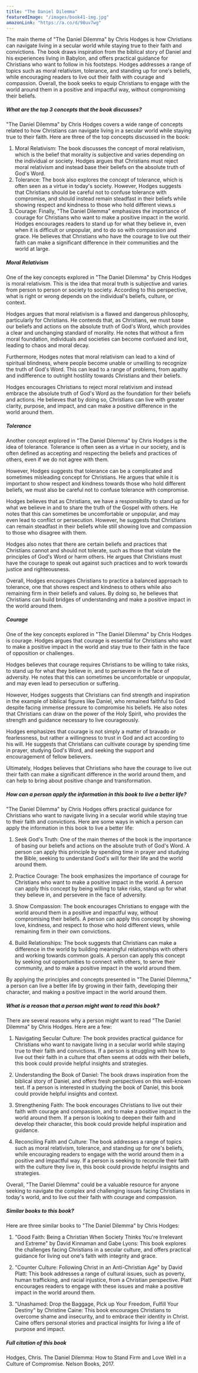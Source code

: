 ```yaml
---
title: "The Daniel Dilemma"
featuredImage: "/images/book41-img.jpg"
amazonLink: "https://a.co/d/98uv7wg"
---
```


<!-- Main Theme Details -->

The main theme of "The Daniel Dilemma" by Chris Hodges is how
Christians can navigate living in a secular world while staying true
to their faith and convictions. The book draws inspiration from the
biblical story of Daniel and his experiences living in Babylon, and
offers practical guidance for Christians who want to follow in his
footsteps. Hodges addresses a range of topics such as moral
relativism, tolerance, and standing up for one's beliefs, while
encouraging readers to live out their faith with courage and
compassion. Overall, the book seeks to equip Christians to engage
with the world around them in a positive and impactful way, without
compromising their beliefs.

##### What are the top 3 concepts that the book discusses?

"The Daniel Dilemma" by Chris Hodges covers a wide range of concepts
related to how Christians can navigate living in a secular world
while staying true to their faith. Here are three of the top
concepts discussed in the book:

1. Moral Relativism: The book discusses the concept of moral
   relativism, which is the belief that morality is subjective and
   varies depending on the individual or society. Hodges argues that
   Christians must reject moral relativism and instead base their
   beliefs on the absolute truth of God's Word.
1. Tolerance: The book also explores the concept of tolerance, which
   is often seen as a virtue in today's society. However, Hodges
   suggests that Christians should be careful not to confuse
   tolerance with compromise, and should instead remain steadfast in
   their beliefs while showing respect and kindness to those who hold
   different views.s
1. Courage: Finally, "The Daniel Dilemma" emphasizes the importance
   of courage for Christians who want to make a positive impact in
   the world. Hodges encourages readers to stand up for what they
   believe in, even when it is difficult or unpopular, and to do so
   with compassion and grace. He believes that Christians who have
   the courage to live out their faith can make a significant
   difference in their communities and the world at large.

##### Moral Relativism

One of the key concepts explored in "The Daniel Dilemma" by Chris Hodges is moral relativism. This is the idea that moral truth is subjective and varies from person to person or society to society. According to this perspective, what is right or wrong depends on the individual's beliefs, culture, or context.

Hodges argues that moral relativism is a flawed and dangerous philosophy, particularly for Christians. He contends that, as Christians, we must base our beliefs and actions on the absolute truth of God's Word, which provides a clear and unchanging standard of morality. He notes that without a firm moral foundation, individuals and societies can become confused and lost, leading to chaos and moral decay.

Furthermore, Hodges notes that moral relativism can lead to a kind of spiritual blindness, where people become unable or unwilling to recognize the truth of God's Word. This can lead to a range of problems, from apathy and indifference to outright hostility towards Christians and their beliefs.

Hodges encourages Christians to reject moral relativism and instead embrace the absolute truth of God's Word as the foundation for their beliefs and actions. He believes that by doing so, Christians can live with greater clarity, purpose, and impact, and can make a positive difference in the world around them.

##### Tolerance

Another concept explored in "The Daniel Dilemma" by Chris Hodges is the idea of tolerance. Tolerance is often seen as a virtue in our society, and is often defined as accepting and respecting the beliefs and practices of others, even if we do not agree with them.

However, Hodges suggests that tolerance can be a complicated and sometimes misleading concept for Christians. He argues that while it is important to show respect and kindness towards those who hold different beliefs, we must also be careful not to confuse tolerance with compromise.

Hodges believes that as Christians, we have a responsibility to stand up for what we believe in and to share the truth of the Gospel with others. He notes that this can sometimes be uncomfortable or unpopular, and may even lead to conflict or persecution. However, he suggests that Christians can remain steadfast in their beliefs while still showing love and compassion to those who disagree with them.

Hodges also notes that there are certain beliefs and practices that Christians cannot and should not tolerate, such as those that violate the principles of God's Word or harm others. He argues that Christians must have the courage to speak out against such practices and to work towards justice and righteousness.

Overall, Hodges encourages Christians to practice a balanced approach to tolerance, one that shows respect and kindness to others while also remaining firm in their beliefs and values. By doing so, he believes that Christians can build bridges of understanding and make a positive impact in the world around them.

##### Courage

One of the key concepts explored in "The Daniel Dilemma" by Chris Hodges is courage. Hodges argues that courage is essential for Christians who want to make a positive impact in the world and stay true to their faith in the face of opposition or challenges.

Hodges believes that courage requires Christians to be willing to take risks, to stand up for what they believe in, and to persevere in the face of adversity. He notes that this can sometimes be uncomfortable or unpopular, and may even lead to persecution or suffering.

However, Hodges suggests that Christians can find strength and inspiration in the example of biblical figures like Daniel, who remained faithful to God despite facing immense pressure to compromise his beliefs. He also notes that Christians can draw on the power of the Holy Spirit, who provides the strength and guidance necessary to live courageously.

Hodges emphasizes that courage is not simply a matter of bravado or fearlessness, but rather a willingness to trust in God and act according to his will. He suggests that Christians can cultivate courage by spending time in prayer, studying God's Word, and seeking the support and encouragement of fellow believers.

Ultimately, Hodges believes that Christians who have the courage to live out their faith can make a significant difference in the world around them, and can help to bring about positive change and transformation.


##### How can a person apply the information in this book to live a better life?

"The Daniel Dilemma" by Chris Hodges offers practical guidance for Christians who want to navigate living in a secular world while staying true to their faith and convictions. Here are some ways in which a person can apply the information in this book to live a better life:

1. Seek God's Truth: One of the main themes of the book is the importance of basing our beliefs and actions on the absolute truth of God's Word. A person can apply this principle by spending time in prayer and studying the Bible, seeking to understand God's will for their life and the world around them.

2. Practice Courage: The book emphasizes the importance of courage for Christians who want to make a positive impact in the world. A person can apply this concept by being willing to take risks, stand up for what they believe in, and persevere in the face of adversity.

3. Show Compassion: The book encourages Christians to engage with the world around them in a positive and impactful way, without compromising their beliefs. A person can apply this concept by showing love, kindness, and respect to those who hold different views, while remaining firm in their own convictions.

4. Build Relationships: The book suggests that Christians can make a difference in the world by building meaningful relationships with others and working towards common goals. A person can apply this concept by seeking out opportunities to connect with others, to serve their community, and to make a positive impact in the world around them.

By applying the principles and concepts presented in "The Daniel Dilemma," a person can live a better life by growing in their faith, developing their character, and making a positive impact in the world around them.

##### What is a reason that a person might want to read this book?

There are several reasons why a person might want to read "The Daniel Dilemma" by Chris Hodges. Here are a few:

1. Navigating Secular Culture: The book provides practical guidance for Christians who want to navigate living in a secular world while staying true to their faith and convictions. If a person is struggling with how to live out their faith in a culture that often seems at odds with their beliefs, this book could provide helpful insights and strategies.

2. Understanding the Book of Daniel: The book draws inspiration from the biblical story of Daniel, and offers fresh perspectives on this well-known text. If a person is interested in studying the book of Daniel, this book could provide helpful insights and context.

3. Strengthening Faith: The book encourages Christians to live out their faith with courage and compassion, and to make a positive impact in the world around them. If a person is looking to deepen their faith and develop their character, this book could provide helpful inspiration and guidance.

4. Reconciling Faith and Culture: The book addresses a range of topics such as moral relativism, tolerance, and standing up for one's beliefs, while encouraging readers to engage with the world around them in a positive and impactful way. If a person is seeking to reconcile their faith with the culture they live in, this book could provide helpful insights and strategies.

Overall, "The Daniel Dilemma" could be a valuable resource for anyone seeking to navigate the complex and challenging issues facing Christians in today's world, and to live out their faith with courage and compassion.

##### Similar books to this book?

Here are three similar books to "The Daniel Dilemma" by Chris Hodges:

1. "Good Faith: Being a Christian When Society Thinks You're Irrelevant and Extreme" by David Kinnaman and Gabe Lyons: This book explores the challenges facing Christians in a secular culture, and offers practical guidance for living out one's faith with integrity and grace.

2. "Counter Culture: Following Christ in an Anti-Christian Age" by David Platt: This book addresses a range of cultural issues, such as poverty, human trafficking, and racial injustice, from a Christian perspective. Platt encourages readers to engage with these issues and make a positive impact in the world around them.

3. "Unashamed: Drop the Baggage, Pick up Your Freedom, Fulfill Your Destiny" by Christine Caine: This book encourages Christians to overcome shame and insecurity, and to embrace their identity in Christ. Caine offers personal stories and practical insights for living a life of purpose and impact.

##### Full citation of this book

Hodges, Chris. The Daniel Dilemma: How to Stand Firm and Love Well in a Culture of Compromise. Nelson Books, 2017.
